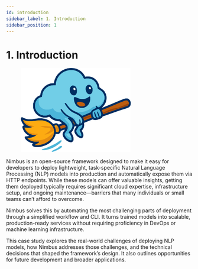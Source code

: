 ```yaml
---
id: introduction
sidebar_label: 1. Introduction
sidebar_position: 1
---
```


# 1. Introduction

<figure>
  <img src="/img/nimbusMain.png" className="Nimby Logo" alt="Nimby Logo" width="70%"/>
</figure>

Nimbus is an open-source framework designed to make it easy for developers to deploy lightweight, task-specific Natural Language Processing (NLP) models into production and automatically expose them via HTTP endpoints. While these models can offer valuable insights, getting them deployed typically requires significant cloud expertise, infrastructure setup, and ongoing maintenance—barriers that many individuals or small teams can’t afford to overcome.

Nimbus solves this by automating the most challenging parts of deployment through a simplified workflow and CLI. It turns trained models into scalable, production-ready services without requiring proficiency in DevOps or machine learning infrastructure.

This case study explores the real-world challenges of deploying NLP models, how Nimbus addresses those challenges, and the technical decisions that shaped the framework’s design. It also outlines opportunities for future development and broader applications.
